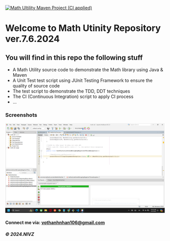 [![Math Ultility Maven Project (CI applied)](https://github.com/N-I-V-Z/math-util/actions/workflows/ci_script.yml/badge.svg)](https://github.com/N-I-V-Z/math-util/actions/workflows/ci_script.yml)

# Welcome to Math Utinity Repository ver.7.6.2024

## You will find in this repo the following stuff

* A Math Utility source code to demonstrate the Math library using Java & Maven
* A Unit Test test script using JUnit Testing Framework to ensure the quality of source code
* The test script to demonstrate the TDD, DDT techniques
* The CI (Continuous Integration) script to apply CI process
* ...

### Screenshots
![Source code and Unit Test](https://github.com/N-I-V-Z/math-util/blob/main/screenshots/SourceCodeAndUnitTest.png)

#### Connect me via: vothanhnhan106@gmail.com

##### &#169; 2024.NIVZ